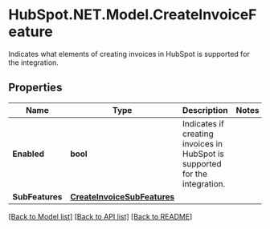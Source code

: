 # HubSpot.NET.Model.CreateInvoiceFeature
Indicates what elements of creating invoices in HubSpot is supported for the integration.

## Properties

Name | Type | Description | Notes
------------ | ------------- | ------------- | -------------
**Enabled** | **bool** | Indicates if creating invoices in HubSpot is supported for the integration. | 
**SubFeatures** | [**CreateInvoiceSubFeatures**](CreateInvoiceSubFeatures.md) |  | 

[[Back to Model list]](../README.md#documentation-for-models) [[Back to API list]](../README.md#documentation-for-api-endpoints) [[Back to README]](../README.md)

